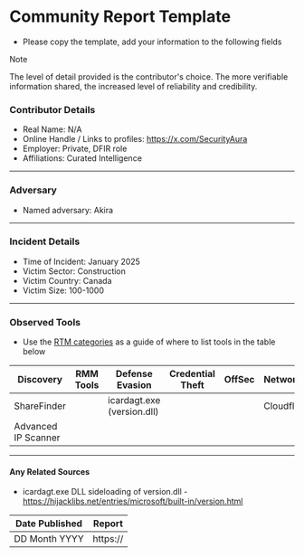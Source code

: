 # Community Report Template
- Please copy the template, add your information to the following fields
> [!NOTE]
> The level of detail provided is the contributor's choice. The more verifiable information shared, the increased level of reliability and credibility.
### Contributor Details

- Real Name: N/A
- Online Handle / Links to profiles: https://x.com/SecurityAura
- Employer: Private, DFIR role
- Affiliations: Curated Intelligence

---
### Adversary

- Named adversary: Akira

---
### Incident Details

- Time of Incident: January 2025
- Victim Sector: Construction
- Victim Country: Canada
- Victim Size: 100-1000

---
### Observed Tools
- Use the [RTM categories](https://github.com/BushidoUK/Ransomware-Tool-Matrix/tree/main/Tools) as a guide of where to list tools in the table below
 
| Discovery | RMM Tools | Defense Evasion | Credential Theft | OffSec | Networking | LOLBAS | Exfiltration |
|---|---|---|---|---|---|---|---|
| ShareFinder |  | icardagt.exe (version.dll) |  |  | Cloudflared |  |  |
| Advanced IP Scanner |  |  |  |  |  |  |  |
---
#### Any Related Sources

- icardagt.exe DLL sideloading of version.dll - https://hijacklibs.net/entries/microsoft/built-in/version.html

| Date Published | Report |
|---|---|
| DD Month YYYY | https:// |
